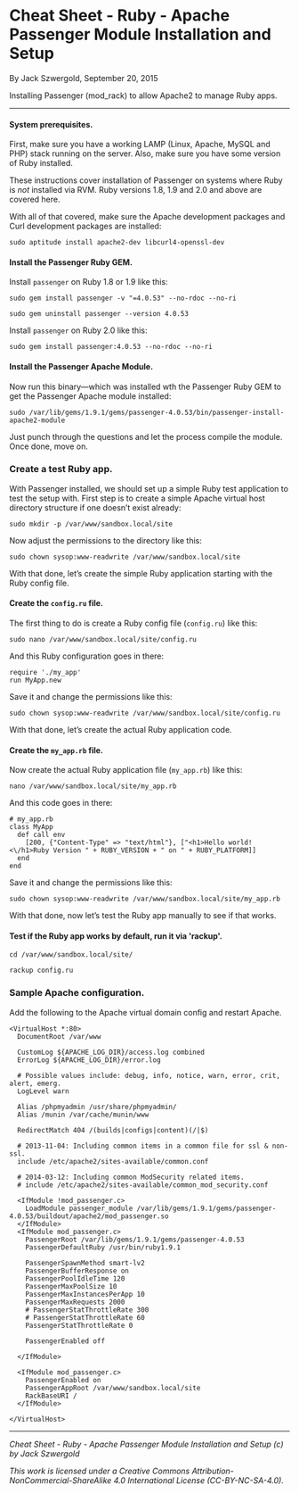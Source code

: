 # Cheat Sheet - Ruby - Apache Passenger Module Installation and Setup

By Jack Szwergold, September 20, 2015

Installing Passenger (mod_rack) to allow Apache2 to manage Ruby apps.

***

#### System prerequisites.

First, make sure you have a working LAMP (Linux, Apache, MySQL and PHP) stack running on the server. Also, make sure you have some version of Ruby installed.

These instructions cover installation of Passenger on systems where Ruby is *not* installed via RVM. Ruby versions 1.8, 1.9 and 2.0 and above are covered here.

With all of that covered, make sure the Apache development packages and Curl development packages are installed:

    sudo aptitude install apache2-dev libcurl4-openssl-dev

#### Install the Passenger Ruby GEM.

Install `passenger` on Ruby 1.8 or 1.9 like this:

	sudo gem install passenger -v "=4.0.53" --no-rdoc --no-ri

	sudo gem uninstall passenger --version 4.0.53

Install `passenger` on Ruby 2.0 like this:

	sudo gem install passenger:4.0.53 --no-rdoc --no-ri

#### Install the Passenger Apache Module.

Now run this binary—which was installed wth the Passenger Ruby GEM to get the Passenger Apache module installed:

    sudo /var/lib/gems/1.9.1/gems/passenger-4.0.53/bin/passenger-install-apache2-module

Just punch through the questions and let the process compile the module. Once done, move on.

### Create a test Ruby app.

With Passenger installed, we should set up a simple Ruby test application to test the setup with. First step is to create a simple Apache virtual host directory structure if one doesn’t exist already:

    sudo mkdir -p /var/www/sandbox.local/site

Now adjust the permissions to the directory like this:

    sudo chown sysop:www-readwrite /var/www/sandbox.local/site

With that done, let’s create the simple Ruby application starting with the Ruby config file.

#### Create the `config.ru` file.

The first thing to do is create a Ruby config file (`config.ru`) like this:

    sudo nano /var/www/sandbox.local/site/config.ru

And this Ruby configuration goes in there:

	require './my_app'
	run MyApp.new

Save it and change the permissions like this:

    sudo chown sysop:www-readwrite /var/www/sandbox.local/site/config.ru

With that done, let’s create the actual Ruby application code.

#### Create the `my_app.rb` file.

Now create the actual Ruby application file (`my_app.rb`) like this:

    nano /var/www/sandbox.local/site/my_app.rb

And this code goes in there:

	# my_app.rb
	class MyApp
	  def call env
	    [200, {"Content-Type" => "text/html"}, ["<h1>Hello world!<\/h1>Ruby Version " + RUBY_VERSION + " on " + RUBY_PLATFORM]]
	  end
	end

Save it and change the permissions like this:

    sudo chown sysop:www-readwrite /var/www/sandbox.local/site/my_app.rb

With that done, now let’s test the Ruby app manually to see if that works.

#### Test if the Ruby app works by default, run it via 'rackup'.

    cd /var/www/sandbox.local/site/

    rackup config.ru

### Sample Apache configuration.

Add the following to the Apache virtual domain config and restart Apache.

	<VirtualHost *:80>
	  DocumentRoot /var/www
	
	  CustomLog ${APACHE_LOG_DIR}/access.log combined
	  ErrorLog ${APACHE_LOG_DIR}/error.log
	
	  # Possible values include: debug, info, notice, warn, error, crit, alert, emerg.
	  LogLevel warn
	
	  Alias /phpmyadmin /usr/share/phpmyadmin/
	  Alias /munin /var/cache/munin/www
	
	  RedirectMatch 404 /(builds|configs|content)(/|$)
	
	  # 2013-11-04: Including common items in a common file for ssl & non-ssl.
	  include /etc/apache2/sites-available/common.conf
	
	  # 2014-03-12: Including common ModSecurity related items.
	  # include /etc/apache2/sites-available/common_mod_security.conf
	
	  <IfModule !mod_passenger.c>
	    LoadModule passenger_module /var/lib/gems/1.9.1/gems/passenger-4.0.53/buildout/apache2/mod_passenger.so
	  </IfModule>
	  <IfModule mod_passenger.c>
	    PassengerRoot /var/lib/gems/1.9.1/gems/passenger-4.0.53
        PassengerDefaultRuby /usr/bin/ruby1.9.1
	
	    PassengerSpawnMethod smart-lv2
	    PassengerBufferResponse on
	    PassengerPoolIdleTime 120
	    PassengerMaxPoolSize 10
	    PassengerMaxInstancesPerApp 10
	    PassengerMaxRequests 2000
	    # PassengerStatThrottleRate 300
	    # PassengerStatThrottleRate 60
	    PassengerStatThrottleRate 0
	
	    PassengerEnabled off
	
	  </IfModule>
	
	  <IfModule mod_passenger.c>
	    PassengerEnabled on
	    PassengerAppRoot /var/www/sandbox.local/site
	    RackBaseURI /
	  </IfModule>
	
	</VirtualHost>

***

*Cheat Sheet - Ruby - Apache Passenger Module Installation and Setup (c) by Jack Szwergold*

*This work is licensed under a Creative Commons Attribution-NonCommercial-ShareAlike 4.0 International License (CC-BY-NC-SA-4.0).*
